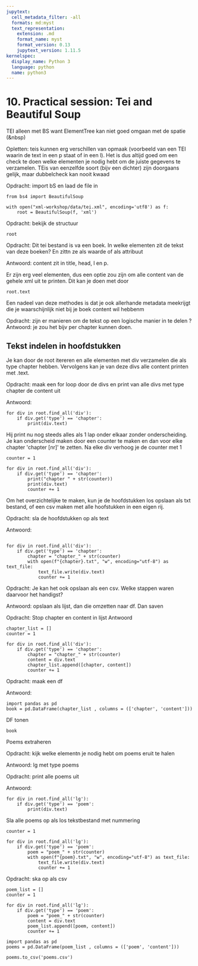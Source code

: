 ```yaml
---
jupytext:
  cell_metadata_filter: -all
  formats: md:myst
  text_representation:
    extension: .md
    format_name: myst
    format_version: 0.13
    jupytext_version: 1.11.5
kernelspec:
  display_name: Python 3
  language: python
  name: python3
---
```


# 10. Practical session: Tei and Beautiful Soup

TEI alleen met BS want ElementTree kan niet goed omgaan met de spatie (&nbsp)

Opletten: teis kunnen erg verschillen van opmaak 
(voorbeeld van een TEI waarin de text in een p staat of in een l). 
Het is dus altijd goed om een check te doen welke elementen je nodig hebt om de juiste gegevens
te verzamelen.
TEis van eenzelfde soort (bijv een dichter) zijn doorgaans gelijk, maar dubbelcheck kan nooit kwaad 


Opdracht: import bS en laad de file in

```
from bs4 import BeautifulSoup    

with open("xml-workshop/data/tei.xml", encoding='utf8') as f:
    root = BeautifulSoup(f, 'xml')
```


Opdracht: bekijk de structuur

```
root
```

Opdracht: Dit tei bestand is va een boek. In welke elementen zit de tekst van deze boeken?
En zittn ze als waarde of als attribuut

Antwoord: content zit in title, head, l en p. 

Er zijn erg veel elementen, dus een optie zou zijn om alle content van de gehele xml uit te printen. 
Dit kan je doen met door 

```
root.text
```

Een nadeel van deze methodes is dat je ook allerhande metadata meekrijgt die je waarschijnlijk niet bij je boek content wil hebbenm 

Opdracht: zijn er manieren om de tekst op een logische  manier in te delen ?
Antwoord: je zou het bijv per chapter kunnen doen. 

## Tekst indelen in hoofdstukken

Je kan door de root itereren en alle elementen met div verzamelen die als type chapter hebben. 
Vervolgens kan je van deze divs alle content printen met .text.

Opdracht: maak een for loop door de divs en print van alle divs met type chapter de content uit

Antwoord: 

```
for div in root.find_all('div'):
    if div.get('type') == 'chapter':
        print(div.text)
```

Hij print nu nog steeds alles als 1 lap onder elkaar zonder onderscheiding. Je kan onderscheid 
maken door een counter te maken en dan voor elke chapter 'chapter [nr]' te zetten. Na elke div 
verhoog je de counter met 1

```
counter = 1

for div in root.find_all('div'):
    if div.get('type') == 'chapter':
        print("chapter " + str(counter))
        print(div.text)
        counter += 1
```

Om het overzichtelijke te maken, kun je de hoofdstukken los opslaan als txt bestand,
of een csv maken met alle hoofstukken in een eigen rij.

Opdracht: sla de hoofdstukken op als text 

Antwoord:
```counter = 1

for div in root.find_all('div'):
    if div.get('type') == 'chapter':
        chapter = "chapter_" + str(counter)
        with open(f"{chapter}.txt", "w", encoding="utf-8") as text_file:
            text_file.write(div.text)
            counter += 1
```

Opdracht: Je kan het ook opslaan als een csv. Welke stappen waren daarvoor het handigst?

Antwoord: opslaan als lijst, dan die omzetten naar df. Dan saven

Opdracht: Stop chapter en content in lijst
Antwoord
```
chapter_list = []
counter = 1

for div in root.find_all('div'):
    if div.get('type') == 'chapter':
        chapter = "chapter_" + str(counter)
        content = div.text
        chapter_list.append([chapter, content])
        counter += 1
```

Opdracht: maak een df

Antwoord:

```
import pandas as pd
book = pd.DataFrame(chapter_list , columns = (['chapter', 'content']))
```

DF tonen

```
book
```

Poems extraheren

Opdracht: kijk welke elementn je nodig hebt om poems eruit te halen

Antwoord: lg met type poems

Opdracht: print alle poems uit

Antwoord: 
```
for div in root.find_all('lg'):
    if div.get('type') == 'poem':
        print(div.text)
```

Sla alle poems op als los tekstbestand met nummering

```
counter = 1

for div in root.find_all('lg'):
    if div.get('type') == 'poem':
        poem = "poem_" + str(counter)
        with open(f"{poem}.txt", "w", encoding="utf-8") as text_file:
            text_file.write(div.text)
            counter += 1
```

Opdracht: ska op als csv

```
poem_list = []
counter = 1

for div in root.find_all('lg'):
    if div.get('type') == 'poem':
        poem = "poem_" + str(counter)
        content = div.text
        poem_list.append([poem, content])
        counter += 1

import pandas as pd
poems = pd.DataFrame(poem_list , columns = (['poem', 'content']))

poems.to_csv('poems.csv')
```





